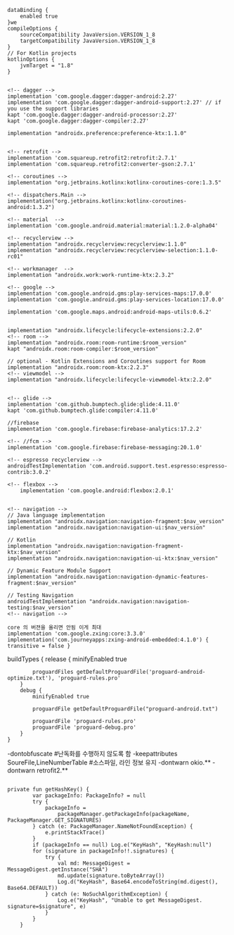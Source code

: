 
    dataBinding {
        enabled true
    }we
    compileOptions {
        sourceCompatibility JavaVersion.VERSION_1_8
        targetCompatibility JavaVersion.VERSION_1_8
    }
    // For Kotlin projects
    kotlinOptions {
        jvmTarget = "1.8"
    }


    <!-- dagger -->
    implementation 'com.google.dagger:dagger-android:2.27'
    implementation 'com.google.dagger:dagger-android-support:2.27' // if you use the support libraries
    kapt 'com.google.dagger:dagger-android-processor:2.27'
    kapt 'com.google.dagger:dagger-compiler:2.27'

    implementation "androidx.preference:preference-ktx:1.1.0"


    <!-- retrofit -->
    implementation 'com.squareup.retrofit2:retrofit:2.7.1'
    implementation 'com.squareup.retrofit2:converter-gson:2.7.1'

    <!-- coroutines -->
    implementation "org.jetbrains.kotlinx:kotlinx-coroutines-core:1.3.5"
    
    <!-- dispatchers.Main -->
    implementation("org.jetbrains.kotlinx:kotlinx-coroutines-android:1.3.2")  

    <!-- material  -->
    implementation 'com.google.android.material:material:1.2.0-alpha04'

    <!-- recyclerview -->
    implementation "androidx.recyclerview:recyclerview:1.1.0"
    implementation "androidx.recyclerview:recyclerview-selection:1.1.0-rc01"

    <!-- workmanager  -->
    implementation "androidx.work:work-runtime-ktx:2.3.2"

    <!-- google -->
    implementation 'com.google.android.gms:play-services-maps:17.0.0'
    implementation 'com.google.android.gms:play-services-location:17.0.0'

    implementation 'com.google.maps.android:android-maps-utils:0.6.2'

    
    implementation "androidx.lifecycle:lifecycle-extensions:2.2.0"
    <!-- room -->
    implementation "androidx.room:room-runtime:$room_version"
    kapt "androidx.room:room-compiler:$room_version"

    // optional - Kotlin Extensions and Coroutines support for Room
    implementation "androidx.room:room-ktx:2.2.3"
    <!-- viewmodel -->
    implementation "androidx.lifecycle:lifecycle-viewmodel-ktx:2.2.0"


    <!-- glide -->
    implementation 'com.github.bumptech.glide:glide:4.11.0'
    kapt 'com.github.bumptech.glide:compiler:4.11.0'

    //firebase
    implementation 'com.google.firebase:firebase-analytics:17.2.2'

    <!-- //fcm -->
    implementation 'com.google.firebase:firebase-messaging:20.1.0'

    <!-- espresso recyclerview -->
    androidTestImplementation 'com.android.support.test.espresso:espresso-contrib:3.0.2'

    <!-- flexbox -->
        implementation 'com.google.android:flexbox:2.0.1'


    <!-- navigation -->
    // Java language implementation
    implementation "androidx.navigation:navigation-fragment:$nav_version"
    implementation "androidx.navigation:navigation-ui:$nav_version"

    // Kotlin
    implementation "androidx.navigation:navigation-fragment-ktx:$nav_version"
    implementation "androidx.navigation:navigation-ui-ktx:$nav_version"

    // Dynamic Feature Module Support
    implementation "androidx.navigation:navigation-dynamic-features-fragment:$nav_version"

    // Testing Navigation
    androidTestImplementation "androidx.navigation:navigation-testing:$nav_version"
    <!-- navigation -->

    core 의 버젼을 올리면 안됨 이게 최대
    implementation 'com.google.zxing:core:3.3.0'
    implementation('com.journeyapps:zxing-android-embedded:4.1.0') { transitive = false }


<!-- app build.gradle  proguard setting basic -->
buildTypes {
        release {
            minifyEnabled true

            proguardFiles getDefaultProguardFile('proguard-android-optimize.txt'), 'proguard-rules.pro'
        }
        debug {
            minifyEnabled true

            proguardFile getDefaultProguardFile("proguard-android.txt")

            proguardFile 'proguard-rules.pro'
            proguardFile 'proguard-debug.pro'
        }
    }
<!-- in proguard-rules.pro -->
-dontobfuscate                              #난독화를 수행하지 않도록 함
-keepattributes SoureFile,LineNumberTable   #소스파일, 라인 정보 유지
-dontwarn okio.**
-dontwarn retrofit2.**


```

private fun getHashKey() {
        var packageInfo: PackageInfo? = null
        try {
            packageInfo =
                packageManager.getPackageInfo(packageName, PackageManager.GET_SIGNATURES)
        } catch (e: PackageManager.NameNotFoundException) {
            e.printStackTrace()
        }
        if (packageInfo == null) Log.e("KeyHash", "KeyHash:null")
        for (signature in packageInfo!!.signatures) {
            try {
                val md: MessageDigest = MessageDigest.getInstance("SHA")
                md.update(signature.toByteArray())
                Log.d("KeyHash", Base64.encodeToString(md.digest(), Base64.DEFAULT))
            } catch (e: NoSuchAlgorithmException) {
                Log.e("KeyHash", "Unable to get MessageDigest. signature=$signature", e)
            }
        }
    }